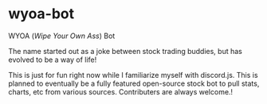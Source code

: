# wyoa-bot

WYOA (*Wipe Your Own Ass*) Bot

The name started out as a joke between stock trading buddies, but has evolved to be a way of life!

This is just for fun right now while I familiarize myself with discord.js. This is planned to eventually be a fully featured open-source stock bot to pull stats, charts, etc from various sources. Contributers are always welcome.!
